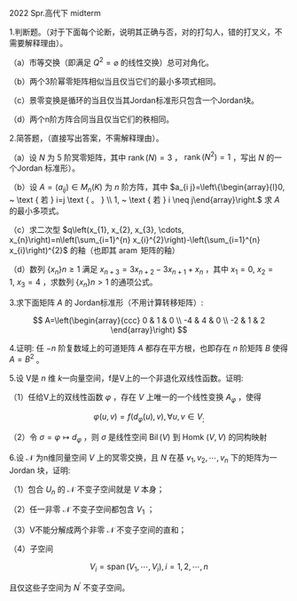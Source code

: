 2022 Spr.高代下 midterm

1.判断题。（对于下面每个论断，说明其正确与否，对的打勾人，错的打叉义，不需要解释理由）。

（a）市等交换（即满足 $Q^{2}=\varnothing$ 的线性交换）总可对角化。

（b）两个3阶幂零矩阵相似当且仅当它们的最小多项式相同。

（c）景零变换是循环的当且仅当其Jordan标准形只包含一个Jordan块。

（d）两个n阶方阵合同当且仅当它们的秩相同。

2.简答题，（直接写出答案，不需解释理由）。

（a）设 $N$ 为 5 阶冥零矩阵，其中 $\operatorname{rank}(N)=3$ ， $\operatorname{rank}\left(N^{2}\right)=1$ ，写出 $N$ 的一个Jordan 标准形）。

（b）设 $A=\left(a_{i j}\right) \in M_{n}(K)$ 为 $n$ 阶方阵，其中 $a_{i j}=\left\{\begin{array}{l}0, ~ \text { 若 } i=j \text { 。 } \\ 1, ~ \text { 若 } i \neq j\end{array}\right.$ 求 $A$ 的最小多项式。

（c）求二次型 $q\left(x_{1}, x_{2}, x_{3}, \cdots, x_{n}\right)=n\left(\sum_{i=1}^{n} x_{i}^{2}\right)-\left(\sum_{i=1}^{n} x_{i}\right)^{2}$ 的釉（也即其 $\operatorname{aram}$ 矩阵的釉）

（d）数列 $\left\{x_{n}\right\} n \geqslant 1$ 满足 $x_{n+3}=3 x_{n+2}-3 x_{n+1}+x_{n}$ ，其中 $x_{1}=0, ~ x_{2}=1, ~ x_{3}=4$ ，求数列 $\left\{x_{n}\right\} n>1$ 的通项公式。

3.求下面矩阵 $A$ 的 Jordan标准形（不用计算转移矩阵）:

$$
A=\left(\begin{array}{ccc}
0 & 1 & 0 \\
-4 & 4 & 0 \\
-2 & 1 & 2
\end{array}\right)
$$

4.证明: 任 $-n$ 阶复数域上的可道矩阵 $A$ 都存在平方根，也即存在 $n$ 阶矩阵 $B$ 使得 $A=B^{2}$ 。

5.设 V是 $n$ 维 $k$一向量空间，f是V上的一个非退化双线性函数。证明:

（1）任给V上的双线性函数 $\varphi$ ，存在 $V$ 上唯一的一个线性变换 $A_{\varphi}$ ，使得

$$
\varphi(u, v)=f\left(d_{\varphi}(u), v\right), \forall u, v \in V_{;}
$$

（2）令 $\sigma=\varphi \longmapsto d_{\varphi}$ ，则 $\sigma$ 是线性空间 $\operatorname{Bil}(V)$ 到 Homk $(V, V)$ 的同构映射

6.设 $\mathcal{N}$ 为n维同量空间 $V$ 上的冥零交换，且 $N$ 在基 $v_{1}, v_{2}, \cdots, v_{n}$ 下的矩阵为一Jordan 块，证明:

（1）包合 $U_{n}$ 的 $\mathcal{N}$ 不变子空间就是 $V$ 本身；

（2）任一非零 $\mathcal{N}$ 不变子空间都包含 $V_{1}$ ；

（3）V不能分解成两个非零 $\mathcal{N}$ 不变子空间的直和；

（4）子空间

$$
V_{i}=\operatorname{span}\left(V_{1}, \cdots, V_{i}\right), i=1,2, \cdots, n
$$

且仅这些子空间为 $N^{\prime}$ 不变子空间。

